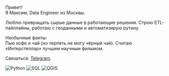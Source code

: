 Привет!  
Я Максим, Data Engineer из Москвы.  

Люблю превращать сырые данные в работающие решения. Строю ETL-пайплайны, работаю с геоданными и автоматизирую рутину.  

Необычные факты:  
Пью кофе и чай (но терпеть не могу чёрный чай).
Считаю «Интерстеллар» лучшим научным фильмом.  

Связаться: [Telegram](https://t.me/nvmaxim).

![Python](https://img.shields.io/badge/Python-3776AB?style=flat&logo=python&logoColor=white)
![SQL](https://img.shields.io/badge/SQL-4479A1?style=flat&logo=postgresql&logoColor=white)
![QGIS](https://img.shields.io/badge/QGIS-589632?style=flat&logo=qgis&logoColor=white)

